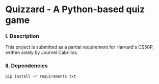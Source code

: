 # Quizzard - A Python-based quiz game

### I. Description

This project is submitted as a partial requirement for Harvard's CS50P, written solely by Journel Cabrillos.

### II. Dependencies

`pip install -r requirements.txt`

